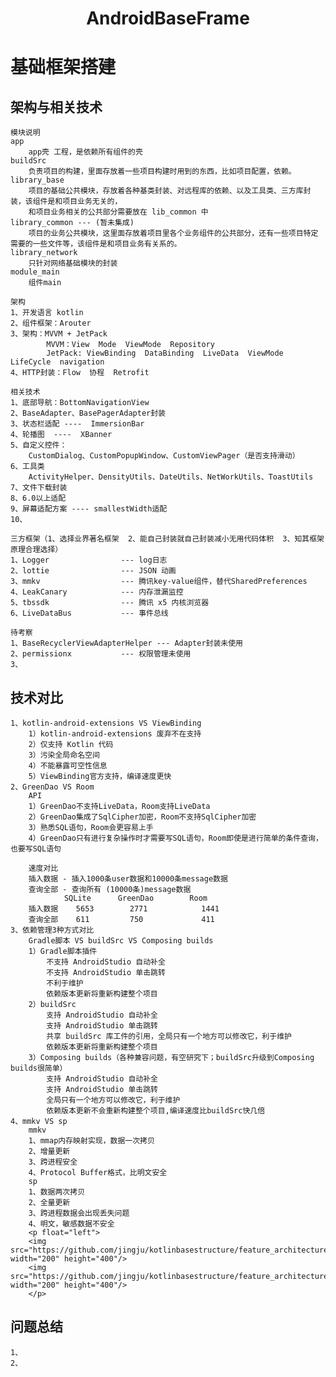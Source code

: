 # <p align="center"> AndroidBaseFrame</p>

# 基础框架搭建

## 架构与相关技术

    模块说明
    app
        app壳 工程，是依赖所有组件的壳
    buildSrc
        负责项目的构建，里面存放着一些项目构建时用到的东西，比如项目配置，依赖。
    library_base
        项目的基础公共模块，存放着各种基类封装、对远程库的依赖、以及工具类、三方库封装，该组件是和项目业务无关的，
        和项目业务相关的公共部分需要放在 lib_common 中
    library_common --- (暂未集成)
        项目的业务公共模块，这里面存放着项目里各个业务组件的公共部分，还有一些项目特定需要的一些文件等，该组件是和项目业务有关系的。
    library_network
        只针对网络基础模块的封装
    module_main
        组件main

    架构
    1、开发语言 kotlin
    2、组件框架：Arouter
    3、架构：MVVM + JetPack
            MVVM：View  Mode  ViewMode  Repository
            JetPack: ViewBinding  DataBinding  LiveData  ViewMode  LifeCycle  navigation
    4、HTTP封装：Flow  协程  Retrofit

    相关技术
    1、底部导航：BottomNavigationView
    2、BaseAdapter、BasePagerAdapter封装
    3、状态栏适配 ----  ImmersionBar
    4、轮播图  ----  XBanner 
    5、自定义控件：
        CustomDialog、CustomPopupWindow、CustomViewPager（是否支持滑动）
    6、工具类
        ActivityHelper、DensityUtils、DateUtils、NetWorkUtils、ToastUtils
    7、文件下载封装
    8、6.0以上适配
    9、屏幕适配方案 ---- smallestWidth适配
    10、

    三方框架（1、选择业界著名框架  2、能自己封装就自己封装减小无用代码体积  3、知其框架原理合理选择）
    1、Logger                --- log日志
    2、lottie                --- JSON 动画
    3、mmkv                  --- 腾讯key-value组件，替代SharedPreferences
    4、LeakCanary            --- 内存泄漏监控
    5、tbssdk                --- 腾讯 x5 内核浏览器
    6、LiveDataBus           --- 事件总线
    
    待考察
    1、BaseRecyclerViewAdapterHelper --- Adapter封装未使用
    2、permissionx           --- 权限管理未使用
    3、

## 技术对比

    1、kotlin-android-extensions VS ViewBinding
        1）kotlin-android-extensions 废弃不在支持
        2）仅支持 Kotlin 代码
        3）污染全局命名空间
        4）不能暴露可空性信息
        5）ViewBinding官方支持，编译速度更快
    2、GreenDao VS Room
        API
        1）GreenDao不支持LiveData，Room支持LiveData
        2）GreenDao集成了SqlCipher加密，Room不支持SqlCipher加密
        3）熟悉SQL语句，Room会更容易上手
        4）GreenDao只有进行复杂操作时才需要写SQL语句，Room即使是进行简单的条件查询，也要写SQL语句

        速度对比
        插入数据 - 插入1000条user数据和10000条message数据
        查询全部 - 查询所有 (10000条)message数据
                SQLite	    GreenDao	    Room
        插入数据	5653	    2771	        1441
        查询全部	611	        750	            411
    3、依赖管理3种方式对比
        Gradle脚本 VS buildSrc VS Composing builds
        1）Gradle脚本插件
            不支持 AndroidStudio 自动补全
            不支持 AndroidStudio 单击跳转
            不利于维护
            依赖版本更新将重新构建整个项目
        2）buildSrc
            支持 AndroidStudio 自动补全
            支持 AndroidStudio 单击跳转
            共享 buildSrc 库工件的引用，全局只有一个地方可以修改它，利于维护
            依赖版本更新将重新构建整个项目
        3）Composing builds（各种兼容问题，有空研究下；buildSrc升级到Composing builds很简单）
            支持 AndroidStudio 自动补全
            支持 AndroidStudio 单击跳转
            全局只有一个地方可以修改它，利于维护
            依赖版本更新不会重新构建整个项目,编译速度比buildSrc快几倍
    4、mmkv VS sp
        mmkv
        1、mmap内存映射实现，数据一次拷贝
        2、增量更新
        3、跨进程安全
        4、Protocol Buffer格式，比明文安全
        sp
        1、数据两次拷贝
        2、全量更新
        3、跨进程数据会出现丢失问题
        4、明文，敏感数据不安全
        <p float="left">
        <img src="https://github.com/jingju/kotlinbasestructure/feature_architecture/screenshot/sp.png" width="200" height="400"/>
        <img src="https://github.com/jingju/kotlinbasestructure/feature_architecture/screenshot/mmkv.png" width="200" height="400"/>
        </p>

## 问题总结

    1、
    2、

